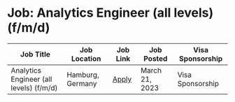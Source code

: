 # Job: Analytics Engineer (all levels) (f/m/d)

| Job Title | Job Location | Job Link | Job Posted | Visa Sponsorship |
| --- | --- | --- | --- | --- |
| Analytics Engineer (all levels) (f/m/d) | Hamburg, Germany | [Apply](https://applike-group.com/jobs/?j_id=3f445c9e-3249-498e-b3e6-ded2fc0ba73b) | March 21, 2023 | Visa Sponsorship |
